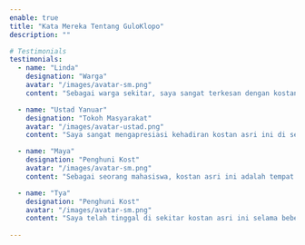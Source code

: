 ```yaml
---
enable: true
title: "Kata Mereka Tentang GuloKlopo"
description: ""

# Testimonials
testimonials:
  - name: "Linda"
    designation: "Warga"
    avatar: "/images/avatar-sm.png"
    content: "Sebagai warga sekitar, saya sangat terkesan dengan kostan asri ini. Lingkungan sekitarnya begitu hijau dengan taman yang indah dan pepohonan rindang. Udara segar dan suasana yang tenang membuat saya merasa seperti tinggal di sebuah resor."

  - name: "Ustad Yanuar"
    designation: "Tokoh Masyarakat"
    avatar: "/images/avatar-ustad.png"
    content: "Saya sangat mengapresiasi kehadiran kostan asri ini di sekitar lingkungan kami. Selain memberikan pemandangan yang indah, kostan ini juga membantu menyegarkan udara di sekitar kami. Saya sering melihat warga kost yang berolahraga di taman dan menjaga kebersihan sekitar."

  - name: "Maya"
    designation: "Penghuni Kost"
    avatar: "/images/avatar-sm.png"
    content: "Sebagai seorang mahasiswa, kostan asri ini adalah tempat yang sempurna bagi saya untuk tinggal. Saya benar-benar merasa seperti berlibur setiap kali pulang ke kostan. Suasana yang tenang dan hijau membuat saya rileks dan bisa fokus pada belajar."

  - name: "Tya"
    designation: "Penghuni Kost"
    avatar: "/images/avatar-sm.png"
    content: "Saya telah tinggal di sekitar kostan asri ini selama beberapa tahun dan saya sangat senang dengan kehadirannya. Lingkungan sekitar yang asri dan hijau memberikan suasana yang sejuk dan menenangkan."
    
---
```

